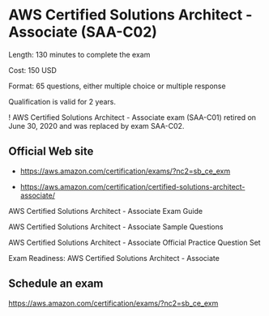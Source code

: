 # AWS Certified Solutions Architect - Associate (SAA-C02)

Length: 130 minutes to complete the exam

Cost: 150 USD

Format: 65 questions, either multiple choice or multiple response

Qualification is valid for 2 years.

! AWS Certified Solutions Architect - Associate exam (SAA-C01) retired on June 30, 2020 and was replaced by exam SAA-C02.


## Official Web site
- https://aws.amazon.com/certification/exams/?nc2=sb_ce_exm

- https://aws.amazon.com/certification/certified-solutions-architect-associate/

AWS Certified Solutions Architect - Associate Exam Guide

AWS Certified Solutions Architect - Associate Sample Questions

AWS Certified Solutions Architect - Associate Official Practice Question Set

Exam Readiness: AWS Certified Solutions Architect - Associate





## Schedule an exam
https://aws.amazon.com/certification/exams/?nc2=sb_ce_exm

